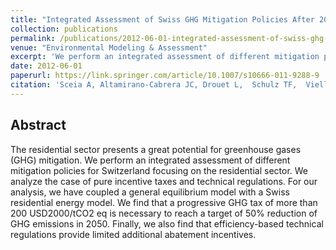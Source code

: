 ```yaml
---
title: "Integrated Assessment of Swiss GHG Mitigation Policies After 2012 - Coupling the Residential Sector"
collection: publications
permalink: /publications/2012-06-01-integrated-assessment-of-swiss-ghg-mitigation-policies-after-2012
venue: "Environmental Modeling & Assessment"
excerpt: 'We perform an integrated assessment of different mitigation policies for Switzerland focusing on the residential sector..'
date: 2012-06-01
paperurl: https://link.springer.com/article/10.1007/s10666-011-9288-9
citation: 'Sceia A, Altamirano-Cabrera JC, Drouet L,  Schulz TF,  Vielle M. "Integrated Assessment of Swiss GHG Mitigation Policies After 2012 - Coupling the Residential Sector." <i>Environmental Modeling & Assessment</i>. 17, 193-207, 2012.'
---
```


## Abstract
The residential sector presents a great potential for greenhouse gases (GHG) mitigation. We perform an integrated assessment of different mitigation policies for Switzerland focusing on the residential sector. We analyze the case of pure incentive taxes and technical regulations. For our analysis, we have coupled a general equilibrium model with a Swiss residential energy model. We find that a progressive GHG tax of more than 200 USD2000/tCO2 eq is necessary to reach a target of 50% reduction of GHG emissions in 2050. Finally, we also find that efficiency-based technical regulations provide limited additional abatement incentives.
